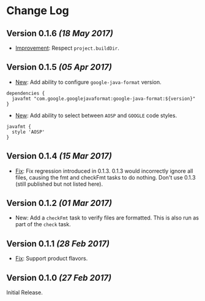 Change Log
==========

Version 0.1.6 *(18 May 2017)*
-----------------------------

 * [Improvement](https://github.com/f2prateek/gradle-android-javafmt-plugin/pull/18): Respect `project.buildDir`.


Version 0.1.5 *(05 Apr 2017)*
-----------------------------

 * [New](https://github.com/f2prateek/gradle-android-javafmt-plugin/pull/16): Add ability to configure `google-java-format` version.

```
dependencies {
  javafmt "com.google.googlejavaformat:google-java-format:${version}"
}
```

 * [New](https://github.com/f2prateek/gradle-android-javafmt-plugin/pull/15): Add ability to select between `AOSP` and `GOOGLE` code styles.

```
javafmt {
  style 'AOSP'
}
```


Version 0.1.4 *(15 Mar 2017)*
-----------------------------

 * [Fix](https://github.com/f2prateek/gradle-android-javafmt-plugin/pull/13): Fix regression introduced in 0.1.3. 0.1.3 would incorrectly ignore all files, causing the fmt and checkFmt tasks to do nothing. Don't use 0.1.3 (still published but not listed here).


Version 0.1.2 *(01 Mar 2017)*
-----------------------------

 * New: Add a `checkFmt` task to verify files are formatted. This is also run as part of the `check` task.


Version 0.1.1 *(28 Feb 2017)*
----------------------------

 * [Fix](https://github.com/f2prateek/gradle-android-javafmt-plugin/pull/3): Support product flavors.


Version 0.1.0 *(27 Feb 2017)*
----------------------------

Initial Release.
